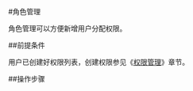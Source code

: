 #角色管理

角色管理可以方便新增用户分配权限。

##前提条件

用户已创建好权限列表，创建权限参见《[权限管理](/user_guide/system_settings/authority.md)》章节。

##操作步骤


